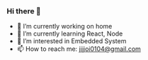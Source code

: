 ### Hi there 👋

- 🔭 I’m currently working on home
- 🌱 I’m currently learning React, Node
- 🤔 I’m interested in Embedded System
- 📫 How to reach me: jjjjoi0104@gmail.com
